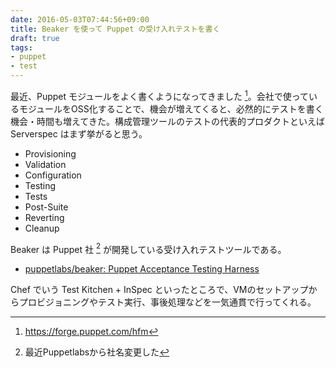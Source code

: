 ```yaml
---
date: 2016-05-03T07:44:56+09:00
title: Beaker を使って Puppet の受け入れテストを書く
draft: true
tags:
- puppet
- test
---
```

最近、Puppet モジュールをよく書くようになってきました [^1]。会社で使っているモジュールをOSS化することで、機会が増えてくると、必然的にテストを書く機会・時間も増えてきた。構成管理ツールのテストの代表的プロダクトといえば Serverspec はまず挙がると思う。

* Provisioning
* Validation
* Configuration
* Testing
* Tests
* Post-Suite
* Reverting
* Cleanup

Beaker は Puppet 社 [^2] が開発している受け入れテストツールである。

- [puppetlabs/beaker: Puppet Acceptance Testing Harness](https://github.com/puppetlabs/beaker)

Chef でいう Test Kitchen + InSpec といったところで、VMのセットアップからプロビジョニングやテスト実行、事後処理などを一気通貫で行ってくれる。

[^1]: https://forge.puppet.com/hfm
[^2]: 最近Puppetlabsから社名変更した
